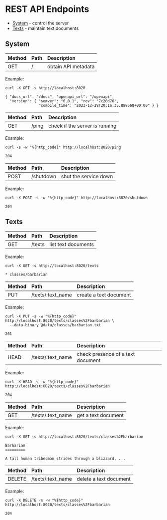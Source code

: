 # REST API Endpoints

- [System](#system) - control the server
- [Texts](#texts) - maintain text documents

## System

| Method | Path | Description         |
|:-------|:-----|:--------------------|
| GET    | /    | obtain API metadata |

Example:

    curl -X GET -s http://localhost:8020

    { "docs_url": "/docs", "openapi_url": "/openapi",
      "version": { "semver": "0.0.1", "rev": "7c20d76",
                   "compile_time": "2023-12-28T20:16:35.888568+00:00" } }

| Method | Path  | Description                    |
|:-------|:------|:-------------------------------|
| GET    | /ping | check if the server is running |

Example:

    curl -s -w "%{http_code}" http://localhost:8020/ping

    204

| Method | Path      | Description           |
|:-------|:----------|:----------------------|
| POST   | /shutdown | shut the service down |

Example:

    curl -X POST -s -w "%{http_code}" http://localhost:8020/shutdown

    204

## Texts

| Method | Path   | Description         |
|:-------|:-------|:--------------------|
| GET    | /texts | list text documents |

Example:

    curl -X GET -s http://localhost:8020/texts

    * classes/barbarian

| Method | Path              | Description            |
|:-------|:------------------|:-----------------------|
| PUT    | /texts/:text_name | create a text document |

Example:

    curl -X PUT -s -w "%{http_code}" http://localhost:8020/texts/classes%2Fbarbarian \
      --data-binary @data/classes/barbarian.txt

    201

| Method | Path              | Description                       |
|:-------|:------------------|:----------------------------------|
| HEAD   | /texts/:text_name | check presence of a text document |

Example:

    curl -X HEAD -s -w "%{http_code}" http://localhost:8020/texts/classes%2Fbarbarian

    204

| Method | Path              | Description         |
|:-------|:------------------|:--------------------|
| GET    | /texts/:text_name | get a text document |

Example:

    curl -X GET -s http://localhost:8020/texts/classes%2Fbarbarian

    Barbarian
    =========

    A tall human tribesman strides through a blizzard, ...

| Method | Path              | Description            |
|:-------|:------------------|:-----------------------|
| DELETE | /texts/:text_name | delete a text document |

Example:

    curl -X DELETE -s -w "%{http_code}" http://localhost:8020/texts/classes%2Fbarbarian

    204
